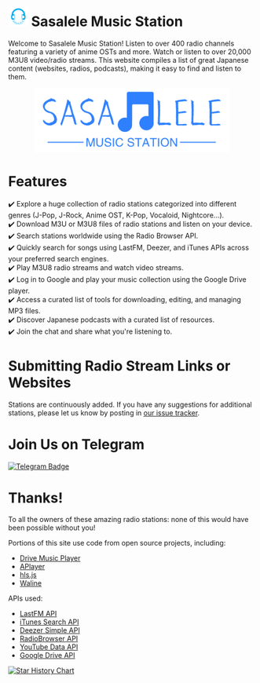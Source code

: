 # <img src="assets/sasalele_logo-removebg.webp" width="40px"> Sasalele Music Station

Welcome to Sasalele Music Station! Listen to over 400 radio channels featuring a variety of anime OSTs and more. Watch or listen to over 20,000 M3U8 video/radio streams. This website compiles a list of great Japanese content (websites, radios, podcasts), making it easy to find and listen to them.

<p align="center">
  <a href="https://basic.pp.ua">
    <img src="assets/sasalele_banner.png" style="width: 400px">
  </a>
</p>

# Features
✔️ Explore a huge collection of radio stations categorized into different genres (J-Pop, J-Rock, Anime OST, K-Pop, Vocaloid, Nightcore...).  
✔️ Download M3U or M3U8 files of radio stations and listen on your device.  
✔️ Search stations worldwide using the Radio Browser API.  
✔️ Quickly search for songs using LastFM, Deezer, and iTunes APIs across your preferred search engines.  
✔️ Play M3U8 radio streams and watch video streams.  
✔️ Log in to Google and play your music collection using the Google Drive player.  
✔️ Access a curated list of tools for downloading, editing, and managing MP3 files.  
✔️ Discover Japanese podcasts with a curated list of resources.  
✔️ Join the chat and share what you're listening to.  

# Submitting Radio Stream Links or Websites
Stations are continuously added. If you have any suggestions for additional stations, please let us know by posting in [our issue tracker](https://github.com/Mikeexe2/Sasalele-Music-Station/issues/new).

# Join Us on Telegram
[![Telegram Badge](https://img.shields.io/badge/telegram-❤️-252850?style=plastic&logo=telegram)](https://t.me/sasalelemusic)

# Thanks!
To all the owners of these amazing radio stations: none of this would have been possible without you!  

Portions of this site use code from open source projects, including:  
- <a href="https://github.com/dandalpiaz/drive-music-player" target="_blank">Drive Music Player</a>  
- <a href="https://github.com/DIYgod/APlayer" target="_blank">APlayer</a>  
- <a href="https://github.com/video-dev/hls.js" target="_blank">hls.js</a>  
- <a href="https://github.com/walinejs/waline" target="_blank">Waline</a>  

APIs used:  
- <a href="https://www.last.fm/api" target="_blank">LastFM API</a>  
- <a href="https://developer.apple.com/library/archive/documentation/AudioVideo/Conceptual/iTuneSearchAPI/index.html" target="_blank">iTunes Search API</a>  
- <a href="https://developers.deezer.com/api" target="_blank">Deezer Simple API</a>  
- <a href="https://api.radio-browser.info/" target="_blank">RadioBrowser API</a>  
- <a href="https://developers.google.com/youtube/v3" target="_blank">YouTube Data API</a>  
- <a href="https://developers.google.com/drive/api/reference/rest/v3" target="_blank">Google Drive API</a>    

<a href="https://star-history.com/#Mikeexe2/Sasalele-Music-Station&Date">
  <picture>
    <source media="(prefers-color-scheme: dark)" srcset="https://api.star-history.com/svg?repos=Mikeexe2/Sasalele-Music-Station&type=Date&theme=dark" />
    <source media="(prefers-color-scheme: light)" srcset="https://api.star-history.com/svg?repos=Mikeexe2/Sasalele-Music-Station&type=Date" />
    <img alt="Star History Chart" src="https://api.star-history.com/svg?repos=Mikeexe2/Sasalele-Music-Station&type=Date" />
  </picture>
</a>
